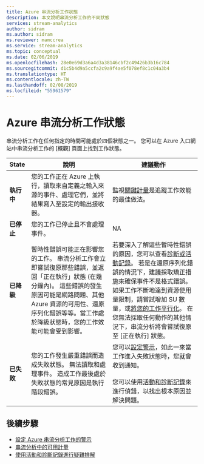 ```yaml
---
title: Azure 串流分析工作狀態
description: 本文說明串流分析工作的不同狀態
services: stream-analytics
author: sidram
ms.author: sidram
ms.reviewer: mamccrea
ms.service: stream-analytics
ms.topic: conceptual
ms.date: 02/06/2019
ms.openlocfilehash: 28e0e69d3a6a4d3a38146cbf2c49426b3b16c784
ms.sourcegitcommit: d1c5b4d9a5ccfa2c9a9f4ae5f078ef8c1c04a3b4
ms.translationtype: HT
ms.contentlocale: zh-TW
ms.lasthandoff: 02/08/2019
ms.locfileid: "55961579"
---
```

# <a name="azure-stream-analytics-job-states"></a>Azure 串流分析工作狀態

串流分析工作在任何指定的時間可能處於四個狀態之一。 您可以在 Azure 入口網站中串流分析工作的 [概觀] 頁面上找到工作狀態。 

| State | 說明 | 建議動作 |
| --- | --- | --- |
| **執行中** | 您的工作正在 Azure 上執行，讀取來自定義之輸入來源的事件、處理它們，並將結果寫入至設定的輸出接收器。 | 監視[關鍵計量](https://docs.microsoft.com/azure/stream-analytics/stream-analytics-set-up-alerts#scenarios-to-monitor)是追蹤工作效能的最佳做法。 |
| **已停止** | 您的工作已停止且不會處理事件。 | NA | 
| **已降級** | 暫時性錯誤可能正在影響您的工作。 串流分析工作會立即嘗試復原那些錯誤，並返回「正在執行」狀態 (在幾分鐘內)。 這些錯誤的發生原因可能是網路問題、其他 Azure 資源的可用性、還原序列化錯誤等等。當工作處於降級狀態時，您的工作效能可能會受到影響。| 若要深入了解這些暫時性錯誤的原因，您可以查看[診斷或活動記錄](https://docs.microsoft.com/azure/stream-analytics/stream-analytics-job-diagnostic-logs#debugging-using-activity-logs)。 若是在還原序列化錯誤的情況下，建議採取矯正措施來確保事件不是格式錯誤。 如果工作不斷地達到資源使用量限制，請嘗試增加 SU 數量，或[將您的工作平行化](https://docs.microsoft.com/azure/stream-analytics/stream-analytics-parallelization)。 在您無法採取任何動作的其他情況下，串流分析將會嘗試復原至 [正在執行] 狀態。  |
| **已失敗** | 您的工作發生嚴重錯誤而造成失敗狀態。 無法讀取和處理事件。 造成工作最後處於失敗狀態的常見原因是執行階段錯誤。 | 您可以[設定警示](https://docs.microsoft.com/azure/stream-analytics/stream-analytics-set-up-alerts#set-up-alerts-in-the-azure-portal)，如此一來當工作進入失敗狀態時，您就會收到通知。 <br> <br>您可以使用[活動和診斷記錄](https://docs.microsoft.com/azure/stream-analytics/stream-analytics-job-diagnostic-logs#debugging-using-activity-logs)來進行偵錯，以找出根本原因並解決問題。|

## <a name="next-steps"></a>後續步驟
* [設定 Azure 串流分析工作的警示](stream-analytics-set-up-alerts.md)
* [串流分析中的可用計量](https://docs.microsoft.com/azure/stream-analytics/stream-analytics-monitoring#metrics-available-for-stream-analytics)
* [使用活動和診斷記錄進行疑難排解](https://docs.microsoft.com/azure/stream-analytics/stream-analytics-job-diagnostic-logs)
